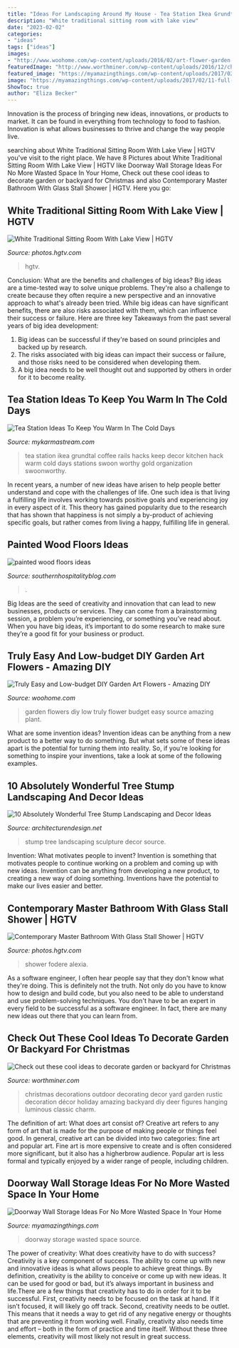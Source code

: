 ```yaml
---
title: "Ideas For Landscaping Around My House - Tea Station Ikea Grundtal Coffee Rails Hacks Keep Decor Kitchen Hack Warm Cold Days Stations Swoon Worthy Gold Organization Swoonworthy"
description: "White traditional sitting room with lake view"
date: "2023-02-02"
categories:
- "ideas"
tags: ["ideas"]
images:
- "http://www.woohome.com/wp-content/uploads/2016/02/art-flower-garden-18.jpg"
featuredImage: "http://www.worthminer.com/wp-content/uploads/2016/12/christmas-garden-nebo-christmas-backyard-christmas-backyard-ideas-19.jpg"
featured_image: "https://myamazingthings.com/wp-content/uploads/2017/02/11-full-wall-coverage-bookshelf-decor-homebnc-680x1024.jpg"
image: "https://myamazingthings.com/wp-content/uploads/2017/02/11-full-wall-coverage-bookshelf-decor-homebnc-680x1024.jpg"
ShowToc: true
author: "Eliza Becker"
---
```



Innovation is the process of bringing new ideas, innovations, or products to market. It can be found in everything from technology to food to fashion. Innovation is what allows businesses to thrive and change the way people live.

	

		
searching about White Traditional Sitting Room With Lake View | HGTV you've visit to the right place. We have 8 Pictures about White Traditional Sitting Room With Lake View | HGTV like Doorway Wall Storage Ideas For No More Wasted Space In Your Home, Check out these cool ideas to decorate garden or backyard for Christmas and also Contemporary Master Bathroom With Glass Stall Shower | HGTV. Here you go:
		
    
## White Traditional Sitting Room With Lake View | HGTV

<img loading=lazy src="https://hgtvhome.sndimg.com/content/dam/images/hgtv/fullset/2019/9/1/0/IO_Lands-End-Development_Gulf-Lake-Beach-House_12.jpg.rend.hgtvcom.966.1449.suffix/1567532022232.jpeg" onerror="this.onerror=null;this.src='https://tse4.mm.bing.net/th?id=OIP.-h8MFH3KYeQ50IHhJPmFfwHaLH&amp;pid=15.1';" alt="White Traditional Sitting Room With Lake View | HGTV">

_Source: photos.hgtv.com_

>hgtv. 

	

Conclusion: What are the benefits and challenges of big ideas?
Big ideas are a time-tested way to solve unique problems. They're also a challenge to create because they often require a new perspective and an innovative approach to what's already been tried. While big ideas can have significant benefits, there are also risks associated with them, which can influence their success or failure. Here are three key Takeaways from the past several years of big idea development: 
1. Big ideas can be successful if they're based on sound principles and backed up by research.
2. The risks associated with big ideas can impact their success or failure, and those risks need to be considered when developing them.
3. A big idea needs to be well thought out and supported by others in order for it to become reality.

    
## Tea Station Ideas To Keep You Warm In The Cold Days

<img loading=lazy src="http://mykarmastream.com/wp-content/uploads/2017/09/tea-station-6.jpg" onerror="this.onerror=null;this.src='https://tse2.mm.bing.net/th?id=OIP.YGWZ1DZq4keGEZxgCJt1TgHaLH&amp;pid=15.1';" alt="Tea Station Ideas To Keep You Warm In The Cold Days">

_Source: mykarmastream.com_

>tea station ikea grundtal coffee rails hacks keep decor kitchen hack warm cold days stations swoon worthy gold organization swoonworthy. 

	

In recent years, a number of new ideas have arisen to help people better understand and cope with the challenges of life. One such idea is that living a fulfilling life involves working towards positive goals and experiencing joy in every aspect of it. This theory has gained popularity due to the research that has shown that happiness is not simply a by-product of achieving specific goals, but rather comes from living a happy, fulfilling life in general.

    
## Painted Wood Floors Ideas

<img loading=lazy src="https://southernhospitalityblog.com/wp-content/uploads/2012/04/stinemos.blogspot_thumb.jpg" onerror="this.onerror=null;this.src='https://tse1.mm.bing.net/th?id=OIP.pWShJEIIki2WMpItdlSRswHaLJ&amp;pid=15.1';" alt="painted wood floors ideas">

_Source: southernhospitalityblog.com_

>. 

	

Big Ideas are the seed of creativity and innovation that can lead to new businesses, products or services. They can come from a brainstorming session, a problem you’re experiencing, or something you’ve read about. When you have big ideas, it’s important to do some research to make sure they’re a good fit for your business or product.

    
## Truly Easy And Low-budget DIY Garden Art Flowers - Amazing DIY

<img loading=lazy src="http://www.woohome.com/wp-content/uploads/2016/02/art-flower-garden-18.jpg" onerror="this.onerror=null;this.src='https://tse4.mm.bing.net/th?id=OIP.X6Ic02aSCz8dVUEFv3o7aAHaLH&amp;pid=15.1';" alt="Truly Easy and Low-budget DIY Garden Art Flowers - Amazing DIY">

_Source: woohome.com_

>garden flowers diy low truly flower budget easy source amazing plant. 

	

What are some invention ideas?
Invention ideas can be anything from a new product to a better way to do something. But what sets some of these ideas apart is the potential for turning them into reality. So, if you're looking for something to inspire your inventions, take a look at some of the following examples.

    
## 10 Absolutely Wonderful Tree Stump Landscaping And Decor Ideas

<img loading=lazy src="https://cdn.architecturendesign.net/wp-content/uploads/2016/06/11-1.jpg" onerror="this.onerror=null;this.src='https://tse1.mm.bing.net/th?id=OIP.hF7MOAOYjjN1m3P1uGhFJgHaLE&amp;pid=15.1';" alt="10 Absolutely Wonderful Tree Stump Landscaping and Decor Ideas">

_Source: architecturendesign.net_

>stump tree landscaping sculpture decor source. 

	

Invention: What motivates people to invent?
Invention is something that motivates people to continue working on a problem and coming up with new ideas. Invention can be anything from developing a new product, to creating a new way of doing something. Inventions have the potential to make our lives easier and better.

    
## Contemporary Master Bathroom With Glass Stall Shower | HGTV

<img loading=lazy src="https://hgtvhome.sndimg.com/content/dam/images/hgtv/fullset/2017/5/24/0/FOD17_DKOR-Interiors_Contemporary-Waterfront-Elegance_20.jpg.rend.hgtvcom.966.1449.suffix/1495635278755.jpeg" onerror="this.onerror=null;this.src='https://tse4.mm.bing.net/th?id=OIP.UtLV_wXov6h2Hp_EGDVIyAHaLH&amp;pid=15.1';" alt="Contemporary Master Bathroom With Glass Stall Shower | HGTV">

_Source: photos.hgtv.com_

>shower fodere alexia. 

	

As a software engineer, I often hear people say that they don't know what they're doing. This is definitely not the truth. Not only do you have to know how to design and build code, but you also need to be able to understand and use problem-solving techniques. You don't have to be an expert in every field to be successful as a software engineer. In fact, there are many new ideas out there that you can learn from.

    
## Check Out These Cool Ideas To Decorate Garden Or Backyard For Christmas

<img loading=lazy src="http://www.worthminer.com/wp-content/uploads/2016/12/christmas-garden-nebo-christmas-backyard-christmas-backyard-ideas-19.jpg" onerror="this.onerror=null;this.src='https://tse3.mm.bing.net/th?id=OIP.ClYvRDNb0Pwdbf-dMec6sgHaWO&amp;pid=15.1';" alt="Check out these cool ideas to decorate garden or backyard for Christmas">

_Source: worthminer.com_

>christmas decorations outdoor decorating decor yard garden rustic decoration décor holiday amazing backyard diy deer figures hanging luminous classic charm. 

	

The definition of art: What does art consist of?
Creative art refers to any form of art that is made for the purpose of making people or things feel good. In general, creative art can be divided into two categories: fine art and popular art. Fine art is more expensive to create and is often considered more significant, but it also has a higherbrow audience. Popular art is less formal and typically enjoyed by a wider range of people, including children.

    
## Doorway Wall Storage Ideas For No More Wasted Space In Your Home

<img loading=lazy src="https://myamazingthings.com/wp-content/uploads/2017/02/11-full-wall-coverage-bookshelf-decor-homebnc-680x1024.jpg" onerror="this.onerror=null;this.src='https://tse3.mm.bing.net/th?id=OIP.-_NqlsXDJlFklxP2-PQwFwHaLJ&amp;pid=15.1';" alt="Doorway Wall Storage Ideas For No More Wasted Space In Your Home">

_Source: myamazingthings.com_

>doorway storage wasted space source. 

	

The power of creativity: What does creativity have to do with success?
Creativity is a key component of success. The ability to come up with new and innovative ideas is what allows people to achieve great things. By definition, creativity is the ability to conceive or come up with new ideas. It can be used for good or bad, but it’s always important in business and life.There are a few things that creativity has to do in order for it to be successful. First, creativity needs to be focused on the task at hand. If it isn’t focused, it will likely go off track. Second, creativity needs to be outlet. This means that it needs a way to get rid of any negative energy or thoughts that are preventing it from working well. Finally, creativity also needs time and effort – both in the form of practice and time itself. Without these three elements, creativity will most likely not result in great success.

